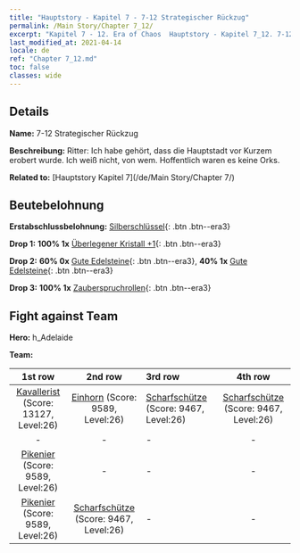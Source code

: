 ```yaml
---
title: "Hauptstory - Kapitel 7 - 7-12 Strategischer Rückzug"
permalink: /Main Story/Chapter 7_12/
excerpt: "Kapitel 7 - 12. Era of Chaos  Hauptstory - Kapitel 7_12. 7-12 Strategischer Rückzug"
last_modified_at: 2021-04-14
locale: de
ref: "Chapter 7_12.md"
toc: false
classes: wide
---
```


## Details

 **Name:** 7-12 Strategischer Rückzug

 **Beschreibung:** Ritter: Ich habe gehört, dass die Hauptstadt vor Kurzem erobert wurde. Ich weiß nicht, von wem. Hoffentlich waren es keine Orks.

 **Related to:** [Hauptstory Kapitel 7](/de/Main Story/Chapter 7/)

## Beutebelohnung

 **Erstabschlussbelohnung:** [Silberschlüssel](/de/Items/con_693/){: .btn .btn--era3}

 **Drop 1:** **100% 1x** [Überlegener Kristall +1](/de/Items/mat_24/){: .btn .btn--era3}

 **Drop 2:** **60% 0x** [Gute Edelsteine](/de/Items/mat_16/){: .btn .btn--era3}, **40% 1x** [Gute Edelsteine](/de/Items/mat_16/){: .btn .btn--era3}

 **Drop 3:** **100% 1x** [Zauberspruchrollen](/de/Items/con_694/){: .btn .btn--era3}


## Fight against Team
 **Hero:** h_Adelaide

 **Team:**


  | 1st row | 2nd row | 3rd row | 4th row |
  |:----:|:----:|:----|:----:|
  | [Kavallerist](/de/units/Cavalier/) (Score: 13127, Level:26)  | [Einhorn](/de/units/Unicorn/) (Score: 9589, Level:26)  | [Scharfschütze](/de/units/Marksman/) (Score: 9467, Level:26)  | [Scharfschütze](/de/units/Marksman/) (Score: 9467, Level:26)  |
  | - | - | - | - |
  | [Pikenier](/de/units/Pikeman/) (Score: 9589, Level:26)  | - | - | - |
  | [Pikenier](/de/units/Pikeman/) (Score: 9589, Level:26)  | [Scharfschütze](/de/units/Marksman/) (Score: 9467, Level:26)  | - | - |


